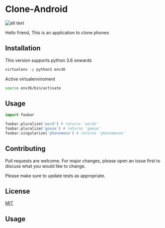# Clone-Android

![alt text](https://drive.google.com/file/d/1kbueA9m0cSwcfBYCs2T3GWUTv_FbQcKl/view?usp=sharing)

Hello friend, This is an application to clone phones

## Installation

This version supports python 3.6 onwards

```bash
virtualenv -p python3 env36
```
Active virtualenviroment

```bash
source env36/bin/activate
```

## Usage

```python
import foobar

foobar.pluralize('word') # returns 'words'
foobar.pluralize('goose') # returns 'geese'
foobar.singularize('phenomena') # returns 'phenomenon'
```

## Contributing
Pull requests are welcome. For major changes, please open an issue first to discuss what you would like to change.

Please make sure to update tests as appropriate.

## License
[MIT](https://choosealicense.com/licenses/mit/)

## Usage
